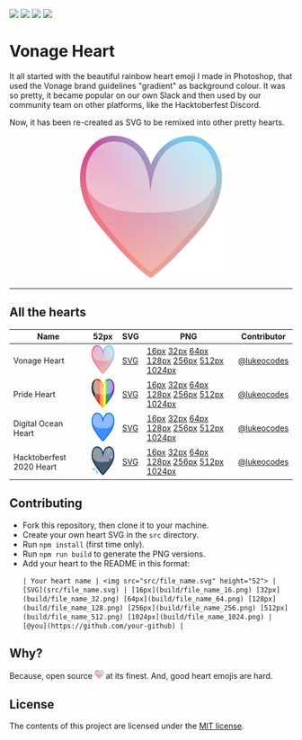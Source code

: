 ![](https://img.shields.io/badge/main-not%20master-green)
![](https://img.shields.io/badge/made%20with-%E2%9D%A4-d687b6)
![](https://img.shields.io/github/contributors/lukeocodes/vonage-heart)
![](https://img.shields.io/github/issues/lukeocodes/vonage-heart)

# Vonage Heart

It all started with the beautiful rainbow heart emoji I made in Photoshop, that used the Vonage brand guidelines "gradient" as background colour. It was so pretty, it became popular on our own Slack and then used by our community team on other platforms, like the Hacktoberfest Discord.

Now, it has been re-created as SVG to be remixed into other pretty hearts.

<p align="center">
<img src="src/vonage_heart.svg" height="256">
</p>

<hr/>

## All the hearts

| Name | 52px | SVG | PNG | Contributor |
|---|:-:|---|---|---|
| Vonage Heart | <img src="src/vonage_heart.svg" height="52"> | [SVG](src/vonage_heart.svg) | [16px](build/vonage_heart_16.png) [32px](build/vonage_heart_32.png) [64px](build/vonage_heart_64.png) [128px](build/vonage_heart_128.png) [256px](build/vonage_heart_256.png) [512px](build/vonage_heart_512.png) [1024px](build/vonage_heart_1024.png) | [@lukeocodes](https://github.com/lukeocodes) |
| Pride Heart | <img src="src/pride_heart.svg" height="52"> | [SVG](src/pride_heart.svg) | [16px](build/pride_heart_16.png) [32px](build/pride_heart_32.png) [64px](build/pride_heart_64.png) [128px](build/pride_heart_128.png) [256px](build/pride_heart_256.png) [512px](build/pride_heart_512.png) [1024px](build/pride_heart_1024.png) | [@lukeocodes](https://github.com/lukeocodes) |
| Digital Ocean Heart | <img src="src/do_heart.svg" height="52"> | [SVG](src/do_heart.svg) | [16px](build/do_heart_16.png) [32px](build/do_heart_32.png) [64px](build/do_heart_64.png) [128px](build/do_heart_128.png) [256px](build/do_heart_256.png) [512px](build/do_heart_512.png) [1024px](build/do_heart_1024.png) | [@lukeocodes](https://github.com/lukeocodes) |
| Hacktoberfest 2020 Heart | <img src="src/hf_heart_2020.svg" height="52"> | [SVG](src/hf_heart_2020.svg) | [16px](build/hf_heart_2020_16.png) [32px](build/hf_heart_2020_32.png) [64px](build/hf_heart_2020_64.png) [128px](build/hf_heart_2020_128.png) [256px](build/hf_heart_2020_256.png) [512px](build/hf_heart_2020_512.png) [1024px](build/hf_heart_2020_1024.png) | [@lukeocodes](https://github.com/lukeocodes) |

## Contributing

- Fork this repository, then clone it to your machine.
- Create your own heart SVG in the `src` directory. 
- Run `npm install` (first time only).
- Run `npm run build` to generate the PNG versions.
- Add your heart to the README in this format:
  ```
  | Your heart name | <img src="src/file_name.svg" height="52"> | [SVG](src/file_name.svg) | [16px](build/file_name_16.png) [32px](build/file_name_32.png) [64px](build/file_name_64.png) [128px](build/file_name_128.png) [256px](build/file_name_256.png) [512px](build/file_name_512.png) [1024px](build/file_name_1024.png) | [@you](https://github.com/your-github) |
  ```

## Why?

Because, open source <img src="src/vonage_heart.svg" height="16"> at its finest. And, good heart emojis are hard.

## License

The contents of this project are licensed under the [MIT license](LICENSE).
